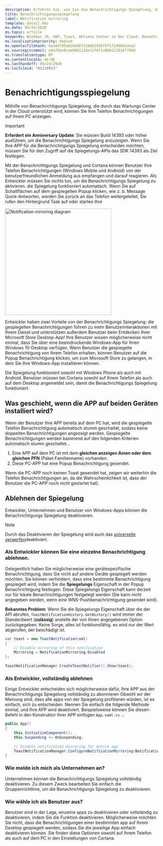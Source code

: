 ```yaml
---
description: Erfahren Sie, wie Sie die Benachrichtigungs Spiegelung, die vom Wartungs Center in der Cloud betrieben wird, verwenden, um die Popup Benachrichtigungen Ihres Telefons auf Ihrem PC anzuzeigen.
title: Benachrichtigungsspiegelung
label: Notification mirroring
template: detail.hbs
ms.date: 09/24/2020
ms.topic: article
keywords: Windows 10, UWP, Toast, Aktions Center in der Cloud, Benachrichtigungs Spiegelung, Benachrichtigung, Geräte übergreifend
ms.localizationpriority: medium
ms.openlocfilehash: 6add4799a810a0b7216b6292bf5f172ddb8a3ee2
ms.sourcegitcommit: eda7bbe9caa9d61126e11f0f1a98b12183df794d
ms.translationtype: MT
ms.contentlocale: de-DE
ms.lasthandoff: 09/24/2020
ms.locfileid: "91219913"
---
```

# <a name="notification-mirroring"></a>Benachrichtigungsspiegelung

Mithilfe von Benachrichtigungs Spiegelung, die durch das Wartungs Center in der Cloud unterstützt wird, können Sie Ihre Telefon Benachrichtigungen auf Ihrem PC anzeigen.

> [!IMPORTANT]
> **Erfordert ein Anniversary Update**: Sie müssen Build 14393 oder höher ausführen, um die Benachrichtigungs Spiegelung anzuzeigen. Wenn Sie Ihre APP für die Benachrichtigungs Spiegelung entscheiden möchten, müssen Sie für den Zugriff auf die Spiegelungs-APIs das SDK 14393 als Ziel festlegen.

Mit der Benachrichtigungs Spiegelung und Cortana können Benutzer Ihre Telefon Benachrichtigungen (Windows Mobile und Android) von der benutzerfreundlichen Anmeldung aus empfangen und darauf reagieren. Als Entwickler müssen Sie nichts tun, um die Benachrichtigungs Spiegelung zu aktivieren. die Spiegelung funktioniert automatisch. Wenn Sie auf Schaltflächen auf dem gespiegelten Popup klicken, wie z. b. Message Quick-Antworten, werden Sie zurück an das Telefon weitergeleitet, Sie rufen den Hintergrund Task auf oder starten Ihre

<img alt="Notification mirroring diagram" src="images/toast-mirroring.gif" width="350"/>

Entwickler haben zwei Vorteile von der Benachrichtigungs Spiegelung: die gespiegelten Benachrichtigungen führen zu mehr Benutzerinteraktionen mit Ihrem Dienst und unterstützen außerdem Benutzer beim Entdecken Ihrer Microsoft Store Desktop-App! Ihre Benutzer wissen möglicherweise nicht einmal, dass Sie über eine beeindruckende Windows-App für Ihren Windows 10-Desktop verfügen. Wenn Benutzer die gespiegelte Benachrichtigung von Ihrem Telefon erhalten, können Benutzer auf die Popup Benachrichtigung klicken, um zum Microsoft Store zu gelangen, in dem Sie Ihre Windows-App installieren können.

Die Spiegelung funktioniert sowohl mit Windows Phone als auch mit Android. Benutzer müssen bei Cortana sowohl auf Ihrem Telefon als auch auf dem Desktop angemeldet sein, damit die Benachrichtigungs Spiegelung funktioniert.


## <a name="what-if-the-app-is-installed-on-both-devices"></a>Was geschieht, wenn die APP auf beiden Geräten installiert wird?

Wenn der Benutzer Ihre APP bereits auf dem PC hat, wird die gespiegelte Telefon Benachrichtigung automatisch stumm geschaltet, sodass keine doppelten Benachrichtigungen angezeigt werden. Gespiegelte Benachrichtigungen werden basierend auf den folgenden Kriterien automatisch stumm geschaltet...

1. Eine APP auf dem PC ist mit dem **gleichen anzeigen Amen oder dem gleichen PFN** (Paket Familienname) vorhanden.
2. Diese PC-APP hat eine Popup Benachrichtigung gesendet.

Wenn die PC-APP noch keinen Toast gesendet hat, zeigen wir weiterhin die Telefon Benachrichtigungen an, da die Wahrscheinlichkeit ist, dass der Benutzer die PC-APP noch nicht gestartet hat).


## <a name="how-to-opt-out-of-mirroring"></a>Ablehnen der Spiegelung

Entwickler, Unternehmen und Benutzer von Windows-Apps können die Benachrichtigungs Spiegelung deaktivieren.

> [!NOTE]
> Durch das Deaktivieren der Spiegelung wird auch das [universelle verwerfen](universal-dismiss.md)deaktiviert.


### <a name="as-a-developer-opt-out-an-individual-notification"></a>Als Entwickler können Sie eine einzelne Benachrichtigung ablehnen.

Gelegentlich haben Sie möglicherweise eine gerätespezifische Benachrichtigung, dass Sie nicht auf andere Geräte gespiegelt werden möchten. Sie können verhindern, dass eine bestimmte Benachrichtigung gespiegelt wird, indem Sie die **Spiegelungs** Eigenschaft in der Popup Benachrichtigung festlegen. Diese Spiegelungs Eigenschaft kann derzeit nur für lokale Benachrichtigungen festgelegt werden (Sie kann nicht angegeben werden, wenn eine WNS-Pushbenachrichtigung gesendet wird).

**Bekanntes Problem**: Wenn Sie die Spiegelungs Eigenschaft über die der API abrufen, `ToastNotificationHistory.GetHistory()` wird immer der Standardwert (**zulässig**) anstelle der von Ihnen angegebenen Option zurückgegeben. Keine Sorge, alles ist funktionsfähig. es wird nur der Wert abgerufen, der beschädigt ist.

```csharp
var toast = new ToastNotification(xml)
{
    // Disable mirroring of this notification
    Mirroring = NotificationMirroring.Disabled
};
  
ToastNotificationManager.CreateToastNotifier().Show(toast);
```


### <a name="as-a-developer-opt-out-completely"></a>Als Entwickler, vollständig ablehnen

Einige Entwickler entscheiden sich möglicherweise dafür, Ihre APP aus der Benachrichtigungs Spiegelung vollständig zu abonnieren Obwohl wir der Meinung sind, dass alle apps von der Spiegelung profitieren würden, ist es einfach, sich zu entscheiden. Nennen Sie einfach die folgende Methode einmal, und Ihre APP wird deaktiviert. Beispielsweise können Sie diesen-Befehl in den Konstruktor Ihrer APP einfügen `App.xaml.cs` ...

```csharp
public App()
{
    this.InitializeComponent();
    this.Suspending += OnSuspending;
 
    // Disable notification mirroring for entire app
    ToastNotificationManager.ConfigureNotificationMirroring(NotificationMirroring.Disabled);
}
```


### <a name="as-an-enterprise-how-do-i-opt-out"></a>Wie melde ich mich als Unternehmen an?

Unternehmen können die Benachrichtigungs Spiegelung vollständig deaktivieren. Zu diesem Zweck bearbeiten Sie einfach die Gruppenrichtlinie, um die Benachrichtigungs Spiegelung zu deaktivieren.


### <a name="as-a-user-how-do-i-opt-out"></a>Wie wähle ich als Benutzer aus?

Benutzer sind in der Lage, einzelne apps zu deaktivieren oder vollständig zu deaktivieren, indem Sie die Funktion deaktivieren. Möglicherweise möchten Sie nicht, dass die Benachrichtigungen einer bestimmten app auf Ihrem Desktop gespiegelt werden, sodass Sie die jeweilige App einfach deaktivieren können. Sie finden diese Optionen sowohl auf Ihrem Telefon als auch auf dem PC in den Einstellungen von Cortana.
